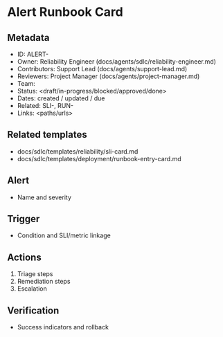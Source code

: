 # Alert Runbook Card

## Metadata

- ID: ALERT-<id>
- Owner: Reliability Engineer (docs/agents/sdlc/reliability-engineer.md)
- Contributors: Support Lead (docs/agents/support-lead.md)
- Reviewers: Project Manager (docs/agents/project-manager.md)
- Team: <team>
- Status: <draft/in-progress/blocked/approved/done>
- Dates: created <YYYY-MM-DD> / updated <YYYY-MM-DD> / due <YYYY-MM-DD>
- Related: SLI-<id>, RUN-<id>
- Links: <paths/urls>


## Related templates

- docs/sdlc/templates/reliability/sli-card.md
- docs/sdlc/templates/deployment/runbook-entry-card.md


## Alert

- Name and severity


## Trigger

- Condition and SLI/metric linkage


## Actions

1. Triage steps
2. Remediation steps
3. Escalation


## Verification

- Success indicators and rollback
